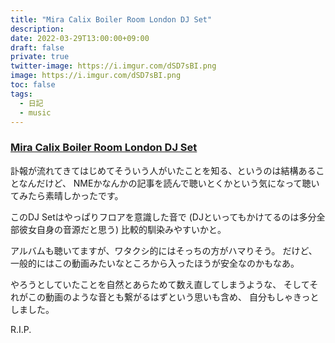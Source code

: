 ```yaml
---
title: "Mira Calix Boiler Room London DJ Set"
description: 
date: 2022-03-29T13:00:00+09:00
draft: false
private: true
twitter-image: https://i.imgur.com/dSD7sBI.png
image: https://i.imgur.com/dSD7sBI.png
toc: false
tags:
  - 日記
  - music
---
```


### [Mira Calix Boiler Room London DJ Set](https://www.youtube.com/watch?v=lWvAdVkBIzA)

訃報が流れてきてはじめてそういう人がいたことを知る、というのは結構あることなんだけど、
NMEかなんかの記事を読んで聴いとくかという気になって聴いてみたら素晴しかったです。

このDJ Setはやっぱりフロアを意識した音で
(DJといってもかけてるのは多分全部彼女自身の音源だと思う)
比較的馴染みやすいかと。

アルバムも聴いてますが、ワタクシ的にはそっちの方がハマりそう。
だけど、一般的にはこの動画みたいなところから入ったほうが安全なのかもなあ。

やろうとしていたことを自然とあらためて数え直してしまうような、
そしてそれがこの動画のような音とも繋がるはずという思いも含め、
自分もしゃきっとしました。

R.I.P.

